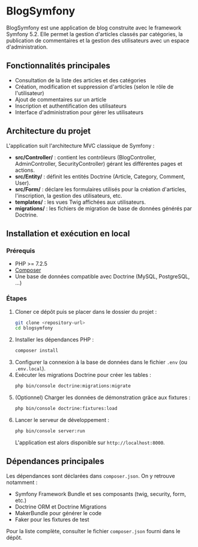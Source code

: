 # BlogSymfony

BlogSymfony est une application de blog construite avec le framework Symfony 5.2. Elle permet la gestion d'articles classés par catégories, la publication de commentaires et la gestion des utilisateurs avec un espace d'administration.

## Fonctionnalités principales

- Consultation de la liste des articles et des catégories
- Création, modification et suppression d'articles (selon le rôle de l'utilisateur)
- Ajout de commentaires sur un article
- Inscription et authentification des utilisateurs
- Interface d'administration pour gérer les utilisateurs

## Architecture du projet

L'application suit l'architecture MVC classique de Symfony :

- **src/Controller/** : contient les contrôleurs (BlogController, AdminController, SecurityController) gérant les différentes pages et actions.
- **src/Entity/** : définit les entités Doctrine (Article, Category, Comment, User).
- **src/Form/** : déclare les formulaires utilisés pour la création d'articles, l'inscription, la gestion des utilisateurs, etc.
- **templates/** : les vues Twig affichées aux utilisateurs.
- **migrations/** : les fichiers de migration de base de données générés par Doctrine.

## Installation et exécution en local

### Prérequis

- PHP >= 7.2.5
- [Composer](https://getcomposer.org/)
- Une base de données compatible avec Doctrine (MySQL, PostgreSQL, …)

### Étapes

1. Cloner ce dépôt puis se placer dans le dossier du projet :
   ```bash
   git clone <repository-url>
   cd blogsymfony
   ```
2. Installer les dépendances PHP :
   ```bash
   composer install
   ```
3. Configurer la connexion à la base de données dans le fichier `.env` (ou `.env.local`).
4. Exécuter les migrations Doctrine pour créer les tables :
   ```bash
   php bin/console doctrine:migrations:migrate
   ```
5. (Optionnel) Charger les données de démonstration grâce aux fixtures :
   ```bash
   php bin/console doctrine:fixtures:load
   ```
6. Lancer le serveur de développement :
   ```bash
   php bin/console server:run
   ```
   L'application est alors disponible sur `http://localhost:8000`.

## Dépendances principales

Les dépendances sont déclarées dans `composer.json`. On y retrouve notamment :

- Symfony Framework Bundle et ses composants (twig, security, form, etc.)
- Doctrine ORM et Doctrine Migrations
- MakerBundle pour générer le code
- Faker pour les fixtures de test

Pour la liste complète, consulter le fichier `composer.json` fourni dans le dépôt.

